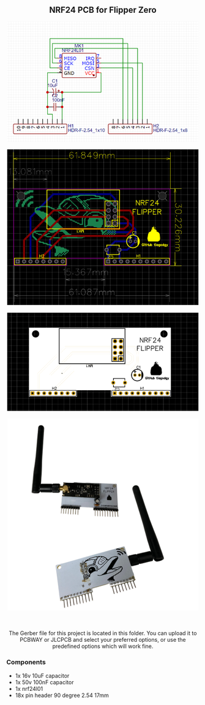 <h2 align="center">NRF24 PCB for Flipper Zero</h2>
<div align="center">
<img src="https://github.com/tiagodgy/flipper/blob/main/nrf24_pcb/images/nrf24_diagram.png?raw=true" width="500px"></img>
<br></br>
<img src="https://github.com/tiagodgy/flipper/blob/main/nrf24_pcb/images/nrf24_pcb1.png?raw=true" width="500px"></img>
<br></br>
<img src="https://github.com/tiagodgy/flipper/blob/main/nrf24_pcb/images/nrf24_pcb_2D.png?raw=true" width="500px"></img>
<br></br>
<img src="https://github.com/tiagodgy/flipper/blob/main/nrf24_pcb/images/nrf24_pcb_v1.png?raw=true" width="500px"></img>
</div>
<br></br>
<p align="center">The Gerber file for this project is located in this folder. You can upload it to PCBWAY or JLCPCB and select your preferred options, or use the predefined options which will work fine.</p>
<h3>Components</h3>
<ul>
<li>1x 16v 10uF capacitor</li>
<li>1x 50v 100nF capacitor</li>
<li>1x nrf24l01</li>
<li>18x pin header 90 degree 2.54 17mm</li>
</ul>
